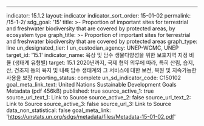 ---
indicator: 15.1.2
layout: indicator
indicator_sort_order: 15-01-02
permalink: /15-1-2/
sdg_goal: '15'
title: >-
  Proportion of important sites for terrestrial and freshwater biodiversity that
  are covered by protected areas, by ecosystem type
graph_title: >-
  Proportion of important sites for terrestrial and freshwater biodiversity that
  are covered by protected areas
graph_type: line
un_designated_tier: I
un_custodian_agency: UNEP-WCMC, UNEP
target_id: '15.1'
indicator_name: 육상 및 담수 생물다양성을 위한 보호지역 지정 비율 (생태계 유형별) 
target: 15.1 2020년까지, 국제 협약 의무에 따라, 특히 산림, 습지, 산, 건조지 등의 육지 및 내륙 담수 생태계와 그 서비스에 대한 보전, 복원 및 지속가능한 사용을 보장
reporting_status: complete
un_sd_indicator_code: C150102
goal_meta_link_text: United Nations Sustainable Development Goals Metadata (pdf 456kB)
published: true
source_active_1: true
source_url_text_1: Link to Source
source_active_2: false
source_url_text_2: Link to Source
source_active_3: false
source_url_3: Link to Source
data_non_statistical: false
goal_meta_link: 'https://unstats.un.org/sdgs/metadata/files/Metadata-15-01-02.pdf'
